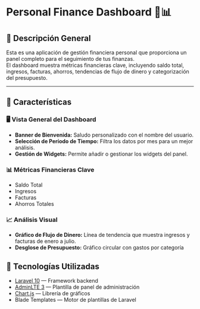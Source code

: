 # Personal Finance Dashboard 💸📊

## 📖 Descripción General

Esta es una aplicación de gestión financiera personal que proporciona un panel completo para el seguimiento de tus finanzas.  
El dashboard muestra métricas financieras clave, incluyendo saldo total, ingresos, facturas, ahorros, tendencias de flujo de dinero y categorización del presupuesto.

---

## 🚀 Características

### 🖥️ Vista General del Dashboard

- **Banner de Bienvenida:** Saludo personalizado con el nombre del usuario.
- **Selección de Período de Tiempo:** Filtra los datos por mes para un mejor análisis.
- **Gestión de Widgets:** Permite añadir o gestionar los widgets del panel.

### 📊 Métricas Financieras Clave

- Saldo Total
- Ingresos
- Facturas
- Ahorros Totales

### 📈 Análisis Visual

- **Gráfico de Flujo de Dinero:** Línea de tendencia que muestra ingresos y facturas de enero a julio.
- **Desglose de Presupuesto:** Gráfico circular con gastos por categoría 

## 🚀 Tecnologías Utilizadas

- [Laravel 10](https://laravel.com/) — Framework backend
- [AdminLTE 3](https://adminlte.io/) — Plantilla de panel de administración
- [Chart.js](https://www.chartjs.org/) — Librería de gráficos
- Blade Templates — Motor de plantillas de Laravel


